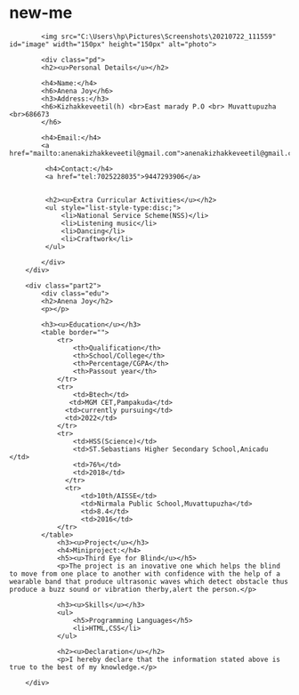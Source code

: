 # new-me
<html lang="en">
<head>
    <meta charset="UTF-8">
    <meta http-equiv="X-UA-Compatible" content="IE=edge">
    <meta name="viewport" content="width=device-width, initial-scale=1.0">
    <title>Document</title>
    <link rel="stylesheet" href="baaaa.css">
</head>
<body>
    <div class="main-body">
        <div class=part1>

            <img src="C:\Users\hp\Pictures\Screenshots\20210722_111559" id="image" width="150px" height="150px" alt="photo">

            <div class="pd">
            <h2><u>Personal Details</u></h2>
            
            <h4>Name:</h4>
            <h6>Anena Joy</h6>
            <h3>Address:</h3>
            <h6>Kizhakkeveetil(h) <br>East marady P.O <br> Muvattupuzha <br>686673
            </h6>

            <h4>Email:</h4>
            <a href="mailto:anenakizhakkeveetil@gmail.com">anenakizhakkeveetil@gmail.com</a>
             
             <h4>Contact:</h4>
             <a href="tel:7025228035">9447293906</a>
            

             <h2><u>Extra Curricular Activities</u></h2>
             <ul style="list-style-type:disc;">
                 <li>National Service Scheme(NSS)</li>
                 <li>Listening music</li> 
                 <li>Dancing</li>
                 <li>Craftwork</li> 
             </ul>

            </div>
        </div>    
        
        <div class="part2">
            <div class="edu">
            <h2>Anena Joy</h2>
            <p></p>

            <h3><u>Education</u></h3>
            <table border="">
                <tr>
                    <th>Qualification</th>
                    <th>School/College</th>
                    <th>Percentage/CGPA</th>
                    <th>Passout year</th>
                </tr>
                <tr>
                    <td>Btech</td>
                   <td>MGM CET,Pampakuda</td>
                  <td>currently pursuing</td>
                  <td>2022</td>
                </tr>
                <tr>
                    <td>HSS(Science)</td>
                    <td>ST.Sebastians Higher Secondary School,Anicadu </td>
                    <td>76%</td>
                    <td>2018</td>
                  </tr>
                  <tr>
                      <td>10th/AISSE</td>
                      <td>Nirmala Public School,Muvattupuzha</td>
                      <td>8.4</td>
                      <td>2016</td>
                </tr>
            </table>
                <h3><u>Project</u></h3>
                <h4>Miniproject:</h4>
                <h5><u>Third Eye for Blind</u></h5>
                <p>The project is an inovative one which helps the blind to move from one place to another with confidence with the help of a wearable band that produce ultrasonic waves which detect obstacle thus produce a buzz sound or vibration therby,alert the person.</p>

                <h3><u>Skills</u></h3>
                <ul>
                    <h5>Programming Languages</h5>
                    <li>HTML,CSS</li>
                </ul>

                <h2><u>Declaration</u></h2>
                <p>I hereby declare that the information stated above is true to the best of my knowledge.</p>
          
        </div>
          
  
